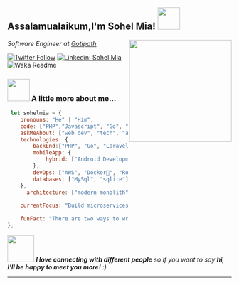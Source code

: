 <h2>Assalamualaikum,I'm Sohel Mia! <img src="https://media.giphy.com/media/12oufCB0MyZ1Go/giphy.gif" width="50"></h2>
<img align='right' src="https://adaickalavan.github.io/assets/images/gophercises_lifting.jpg" width="230">
<p><em>Software Engineer at <a href="https://gotipath.com/">Gotipath</a>
</em></p>

[![Twitter Follow](https://img.shields.io/twitter/follow/sohelcse1999?label=Follow)](https://twitter.com/intent/follow?screen_name=sohelcse1999)
[![Linkedin: Sohel Mia](https://img.shields.io/badge/-sohelmia-blue?style=flat-square&logo=Linkedin&logoColor=white&link=https://www.linkedin.com/in/sohelmia/)](https://www.linkedin.com/in/sohelmia/)
![Waka Readme](https://github.com/anmol098/anmol098/workflows/Waka%20Readme/badge.svg)

### <img src="https://media.giphy.com/media/VgCDAzcKvsR6OM0uWg/giphy.gif" width="50"> A little more about me...  

```js
 let sohelmia = {
    pronouns: "He" | "Him",
    code: ["PHP","Javascript", "Go", "Dart"],
    askMeAbout: ["web dev", "tech", "app dev","backend engineer"],
    technologies: {
        backEnd:["PHP", "Go", "Laravel", "Lumen","Redis"],
        mobileApp: {
            hybrid: ["Android Development", "IOS Development"]
        },
        devOps: ["AWS", "Docker🐳", "Route53", "Nginx"],
        databases: ["MySql", "sqlite"],
    },
      architecture: ["modern monolith","microservices", "domain-driven design)", "design system pattern"],
   
    currentFocus: "Build microserviceses by golang ",
    
    funFact: "There are two ways to write error-free programs; only the third one works"
};
```


<img src="https://media.giphy.com/media/LnQjpWaON8nhr21vNW/giphy.gif" width="60"> <em><b>I love connecting with different people</b> so if you want to say <b>hi, I'll be happy to meet you more!</b> :)</em>

---
